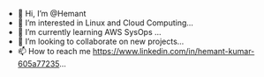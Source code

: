 - 👋 Hi, I’m @Hemant
- 👀 I’m interested in Linux and Cloud Computing...
- 🌱 I’m currently learning AWS SysOps ...
- 💞️ I’m looking to collaborate on new projects...
- 📫 How to reach me https://www.linkedin.com/in/hemant-kumar-605a77235...

<!---
sdlphemant/sdlphemant is a ✨ special ✨ repository because its `README.md` (this file) appears on your GitHub profile.
You can click the Preview link to take a look at your changes.
--->
